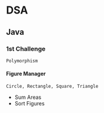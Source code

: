 # DSA
## Java
### 1st Challenge
	Polymorphism
#### Figure Manager
	Circle, Rectangle, Square, Triangle
- Sum Areas
- Sort Figures